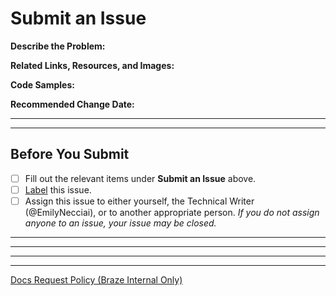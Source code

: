 # Submit an Issue
**Describe the Problem:**

**Related Links, Resources, and Images:**

**Code Samples:**

**Recommended Change Date:**


---
---

## Before You Submit

- [ ] Fill out the relevant items under __Submit an Issue__ above.
- [ ] [Label](https://github.com/Appboy/braze-docs/wiki/Labels) this issue.
- [ ] Assign this issue to either yourself, the Technical Writer (@EmilyNecciai), or to another appropriate person. _If you do not assign anyone to an issue, your issue may be closed._

---
---

<!-- Thanks for filling me out! If you have any thoughts on how to improve this template, please file an issue or reach out to @EmilyNecciai. -->

---
---

[Docs Request Policy (Braze Internal Only)](https://confluence.braze.com/display/GROW/Request+Process)
